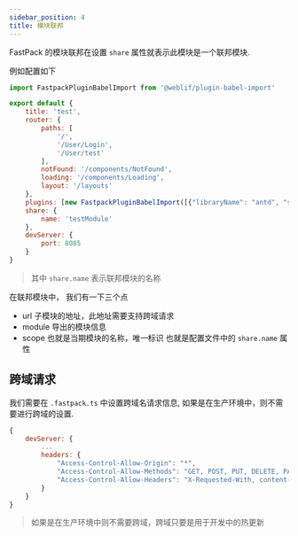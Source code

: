 ```yaml
---
sidebar_position: 4
title: 模块联邦
---
```


FastPack 的模块联邦在设置 `share` 属性就表示此模块是一个联邦模块.


例如配置如下

```js {17}
import FastpackPluginBabelImport from '@weblif/plugin-babel-import'

export default {
    title: 'test',
    router: {
        paths: [
            '/',
            '/User/Login',
            '/User/test'
        ],
        notFound: '/components/NotFound',
        loading: '/components/Loading',
        layout: '/layouts'
    },
    plugins: [new FastpackPluginBabelImport([{"libraryName": "antd", "style": 'css'}])],
    share: {
        name: 'testModule'
    },
    devServer: {
        port: 8085
    }
}
```

> 其中 `share.name` 表示联邦模块的名称


在联邦模块中， 我们有一下三个点

- url 子模块的地址，此地址需要支持跨域请求
- module 导出的模块信息
- scope 也就是当期模块的名称，唯一标识 也就是配置文件中的 `share.name` 属性

## 跨域请求

我们需要在 `.fastpack.ts` 中设置跨域名请求信息,  如果是在生产环境中，则不需要进行跨域的设置.


```js {5-7}
{
    devServer: {
        ...
        headers: {
            "Access-Control-Allow-Origin": "*",
            "Access-Control-Allow-Methods": "GET, POST, PUT, DELETE, PATCH, OPTIONS",
            "Access-Control-Allow-Headers": "X-Requested-With, content-type, Authorization"
        }
    }
}
```

> 如果是在生产环境中则不需要跨域，跨域只要是用于开发中的热更新